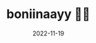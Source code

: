 ---
weight: 1
images:
- /images/folder/2022-11-19_08-30-43_UTC_1.jpg
- /images/folder/2022-11-19_08-30-43_UTC_2.jpg
- /images/folder/2022-11-19_08-30-43_UTC_3.jpg
- /images/folder/2022-11-19_08-30-43_UTC_4.jpg
title: boniinaayy 🖤🤍
date: 2022-11-19
hideTitle: true
hideExif: true
tags:
- archive # all posts
- tattoo
- gallery
---